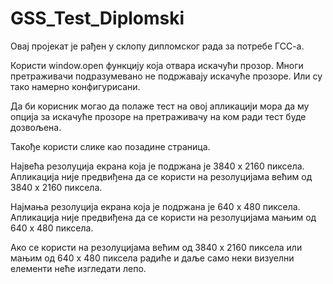 # GSS_Test_Diplomski
Овај пројекат је рађен у склопу дипломског рада за потребе ГСС-а.

Користи window.open функцију која отвара искачући прозор.
Многи претраживачи подразумевано не подржавају искачуће прозоре.
Или су тако намерно конфигурисани.

Да би корисник могао да полаже тест на овој апликацији мора да
му опција за искачуће прозоре на претраживачу на ком ради тест
буде дозвољена.

Такође користи слике као позадине страница.

Највећа резолуција екрана која је подржана је 3840 x 2160 пиксела.
Апликација није предвиђена да се користи на резолуцијама већим од
3840 x 2160 пиксела.

Најмања резолуција екрана која је подржана је 640 x 480 пиксела.
Апликација није предвиђена да се користи на резолуцијама мањим од
640 x 480 пиксела.

Ако се користи на резолуцијама већим од 3840 x 2160 пиксела или мањим од
640 x 480 пиксела радиће и даље само неки визуелни елементи неће изгледати лепо.